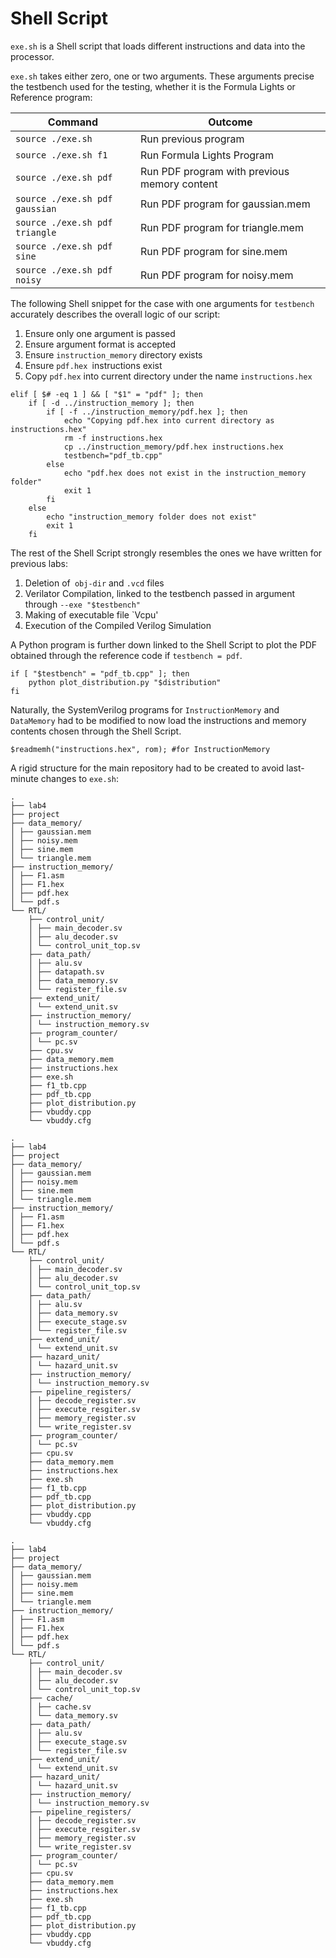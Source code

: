 # Shell Script

`exe.sh` is a Shell script that loads different instructions and data into the processor.

`exe.sh` takes either zero, one or two arguments. These arguments precise the testbench used for the testing, whether it is the Formula Lights or Reference program:

| Command | Outcome |
| ----- | ----|
| `source ./exe.sh` | Run previous program |
| `source ./exe.sh f1` | Run Formula Lights Program |
| `source ./exe.sh pdf` | Run PDF program with previous memory content |
| `source ./exe.sh pdf gaussian` | Run PDF program for gaussian.mem |
| `source ./exe.sh pdf triangle` | Run PDF program for triangle.mem |
| `source ./exe.sh pdf sine` | Run PDF program for sine.mem |
| `source ./exe.sh pdf noisy` | Run PDF program for noisy.mem |

The following Shell snippet for the case with one arguments for `testbench` accurately describes the overall logic of our script:

1. Ensure only one argument is passed
2. Ensure argument format is accepted
3. Ensure `instruction_memory` directory exists
4. Ensure `pdf.hex `instructions exist
5. Copy `pdf.hex` into current directory under the name `instructions.hex`

``` Shell
elif [ $# -eq 1 ] && [ "$1" = "pdf" ]; then
    if [ -d ../instruction_memory ]; then
        if [ -f ../instruction_memory/pdf.hex ]; then
            echo "Copying pdf.hex into current directory as instructions.hex"
            rm -f instructions.hex
            cp ../instruction_memory/pdf.hex instructions.hex
            testbench="pdf_tb.cpp"
        else
            echo "pdf.hex does not exist in the instruction_memory folder"
            exit 1
        fi
    else
        echo "instruction_memory folder does not exist"
        exit 1
    fi
```

The rest of the Shell Script strongly resembles the ones we have written for previous labs:
1. Deletion of` obj-dir` and `.vcd` files
2. Verilator Compilation, linked to the testbench passed in argument through `--exe "$testbench"`
3. Making of executable file `Vcpu'
4. Execution of the Compiled Verilog Simulation

A Python program is further down linked to the Shell Script to plot the PDF obtained through the reference code if `testbench = pdf`.

``` Shell
if [ "$testbench" = "pdf_tb.cpp" ]; then
    python plot_distribution.py "$distribution"
fi
```


Naturally, the SystemVerilog programs for `InstructionMemory` and `DataMemory` had to be modified to now load the instructions and memory contents chosen through the Shell Script. 

``` Shell
$readmemh("instructions.hex", rom); #for InstructionMemory
```


A rigid structure for the main repository had to be created to avoid last-minute changes to `exe.sh`:

```
. 
├── lab4 
├── project 
├── data_memory/ 
│ ├── gaussian.mem 
│ ├── noisy.mem 
│ ├── sine.mem 
│ └── triangle.mem 
├── instruction_memory/ 
│ ├── F1.asm 
│ ├── F1.hex 
│ ├── pdf.hex 
│ └── pdf.s
└── RTL/ 
	├── control_unit/ 
	│ ├── main_decoder.sv 
	│ ├── alu_decoder.sv 
	│ └── control_unit_top.sv 
	├── data_path/ 
	│ ├── alu.sv 
	│ ├── datapath.sv 
	│ ├── data_memory.sv 
	│ └── register_file.sv 
	├── extend_unit/ 
	│ └── extend_unit.sv 
	├── instruction_memory/ 
	│ └── instruction_memory.sv 
	├── program_counter/ 
	│ └── pc.sv 
	├── cpu.sv 
	├── data_memory.mem 
	├── instructions.hex 
	├── exe.sh 
	├── f1_tb.cpp 
	├── pdf_tb.cpp 
	├── plot_distribution.py 
	├── vbuddy.cpp 
	└── vbuddy.cfg
```


```
. 
├── lab4 
├── project 
├── data_memory/ 
│ ├── gaussian.mem 
│ ├── noisy.mem 
│ ├── sine.mem 
│ └── triangle.mem 
├── instruction_memory/ 
│ ├── F1.asm 
│ ├── F1.hex 
│ ├── pdf.hex 
│ └── pdf.s
└── RTL/ 
	├── control_unit/ 
	│ ├── main_decoder.sv 
	│ ├── alu_decoder.sv 
	│ └── control_unit_top.sv 
	├── data_path/ 
	│ ├── alu.sv 
	│ ├── data_memory.sv
	│ ├── execute_stage.sv
	│ └── register_file.sv 
	├── extend_unit/ 
	│ └── extend_unit.sv 
	├── hazard_unit/ 
	│ └── hazard_unit.sv
	├── instruction_memory/ 
	│ └── instruction_memory.sv 
	├── pipeline_registers/ 
	│ ├── decode_register.sv 
	│ ├── execute_resgiter.sv 
	│ ├── memory_register.sv 
	│ └── write_register.sv
	├── program_counter/ 
	│ └── pc.sv 
	├── cpu.sv 
	├── data_memory.mem 
	├── instructions.hex 
	├── exe.sh 
	├── f1_tb.cpp 
	├── pdf_tb.cpp 
	├── plot_distribution.py 
	├── vbuddy.cpp 
	└── vbuddy.cfg
```


```
. 
├── lab4 
├── project 
├── data_memory/ 
│ ├── gaussian.mem 
│ ├── noisy.mem 
│ ├── sine.mem 
│ └── triangle.mem 
├── instruction_memory/ 
│ ├── F1.asm 
│ ├── F1.hex 
│ ├── pdf.hex 
│ └── pdf.s
└── RTL/ 
	├── control_unit/ 
	│ ├── main_decoder.sv 
	│ ├── alu_decoder.sv 
	│ └── control_unit_top.sv 
	├── cache/ 
	│ ├── cache.sv 
	│ └── data_memory.sv
	├── data_path/ 
	│ ├── alu.sv 
	│ ├── execute_stage.sv
	│ └── register_file.sv 
	├── extend_unit/ 
	│ └── extend_unit.sv 
	├── hazard_unit/ 
	│ └── hazard_unit.sv
	├── instruction_memory/ 
	│ └── instruction_memory.sv 
	├── pipeline_registers/ 
	│ ├── decode_register.sv 
	│ ├── execute_resgiter.sv 
	│ ├── memory_register.sv 
	│ └── write_register.sv
	├── program_counter/ 
	│ └── pc.sv 
	├── cpu.sv 
	├── data_memory.mem 
	├── instructions.hex 
	├── exe.sh 
	├── f1_tb.cpp 
	├── pdf_tb.cpp 
	├── plot_distribution.py 
	├── vbuddy.cpp 
	└── vbuddy.cfg
```